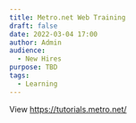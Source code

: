 ```yaml
---
title: Metro.net Web Training
draft: false
date: 2022-03-04 17:00
author: Admin
audience:
  - New Hires
purpose: TBD
tags:
  - Learning
---
```

View <https://tutorials.metro.net/>